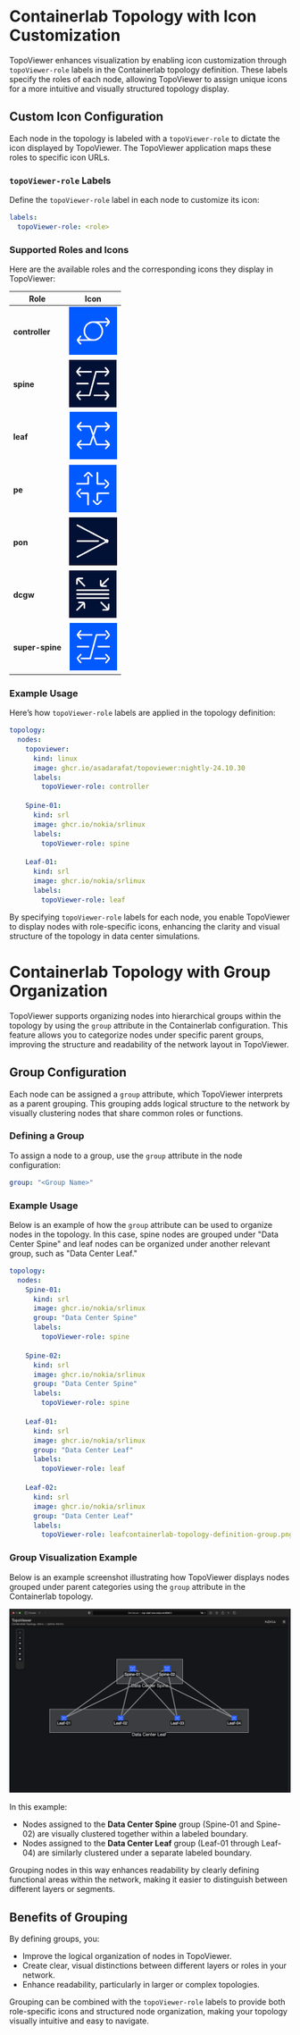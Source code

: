 # Containerlab Topology with Icon Customization

TopoViewer enhances visualization by enabling icon customization through `topoViewer-role` labels in the Containerlab topology definition. These labels specify the roles of each node, allowing TopoViewer to assign unique icons for a more intuitive and visually structured topology display.


## Custom Icon Configuration

Each node in the topology is labeled with a `topoViewer-role` to dictate the icon displayed by TopoViewer. The TopoViewer application maps these roles to specific icon URLs.

### `topoViewer-role` Labels

Define the `topoViewer-role` label in each node to customize its icon:

```yaml
labels:
  topoViewer-role: <role>
```

### Supported Roles and Icons

Here are the available roles and the corresponding icons they display in TopoViewer:

| Role           | Icon                                                                  |
|----------------|----------------------------------------------------------------------|
| **controller** | ![alt text](../../html-static/images/clab-controller-light-blue.png) |
| **spine**      | ![alt text](../../html-static/images/clab-spine-dark-blue.png)       |
| **leaf**       | ![alt text](../../html-static/images/clab-leaf-light-blue.png)       |
| **pe**         | ![alt text](../../html-static/images/clab-pe-light-blue.png)         |
| **pon**        | ![alt text](../../html-static/images/clab-pon-dark-blue.png)         |
| **dcgw**       | ![alt text](../../html-static/images/clab-dcgw-dark-blue.png)        |
| **super-spine**| ![alt text](../../html-static/images/clab-spine-light-blue.png)      |

### Example Usage

Here’s how `topoViewer-role` labels are applied in the topology definition:

```yaml
topology:  
  nodes:
    topoviewer:
      kind: linux
      image: ghcr.io/asadarafat/topoviewer:nightly-24.10.30
      labels:
        topoViewer-role: controller

    Spine-01:
      kind: srl
      image: ghcr.io/nokia/srlinux
      labels:
        topoViewer-role: spine

    Leaf-01:
      kind: srl
      image: ghcr.io/nokia/srlinux
      labels:
        topoViewer-role: leaf
```

By specifying `topoViewer-role` labels for each node, you enable TopoViewer to display nodes with role-specific icons, enhancing the clarity and visual structure of the topology in data center simulations.

# Containerlab Topology with Group Organization

TopoViewer supports organizing nodes into hierarchical groups within the topology by using the `group` attribute in the Containerlab configuration. This feature allows you to categorize nodes under specific parent groups, improving the structure and readability of the network layout in TopoViewer.

## Group Configuration

Each node can be assigned a `group` attribute, which TopoViewer interprets as a parent grouping. This grouping adds logical structure to the network by visually clustering nodes that share common roles or functions.

### Defining a Group

To assign a node to a group, use the `group` attribute in the node configuration:

```yaml
group: "<Group Name>"
```

### Example Usage

Below is an example of how the `group` attribute can be used to organize nodes in the topology. In this case, spine nodes are grouped under "Data Center Spine" and leaf nodes can be organized under another relevant group, such as "Data Center Leaf."

```yaml
topology:  
  nodes:
    Spine-01:
      kind: srl
      image: ghcr.io/nokia/srlinux
      group: "Data Center Spine"
      labels:
        topoViewer-role: spine

    Spine-02:
      kind: srl
      image: ghcr.io/nokia/srlinux
      group: "Data Center Spine"
      labels:
        topoViewer-role: spine

    Leaf-01:
      kind: srl
      image: ghcr.io/nokia/srlinux
      group: "Data Center Leaf"
      labels:
        topoViewer-role: leaf

    Leaf-02:
      kind: srl
      image: ghcr.io/nokia/srlinux
      group: "Data Center Leaf"
      labels:
        topoViewer-role: leafcontainerlab-topology-definition-group.png
```

### Group Visualization Example

Below is an example screenshot illustrating how TopoViewer displays nodes grouped under parent categories using the `group` attribute in the Containerlab topology.

![Group Visualization](containerlab-topology-definition-group.png)

In this example:
- Nodes assigned to the **Data Center Spine** group (Spine-01 and Spine-02) are visually clustered together within a labeled boundary.
- Nodes assigned to the **Data Center Leaf** group (Leaf-01 through Leaf-04) are similarly clustered under a separate labeled boundary.

Grouping nodes in this way enhances readability by clearly defining functional areas within the network, making it easier to distinguish between different layers or segments.

## Benefits of Grouping

By defining groups, you:
- Improve the logical organization of nodes in TopoViewer.
- Create clear, visual distinctions between different layers or roles in your network.
- Enhance readability, particularly in larger or complex topologies.

Grouping can be combined with the `topoViewer-role` labels to provide both role-specific icons and structured node organization, making your topology visually intuitive and easy to navigate.
